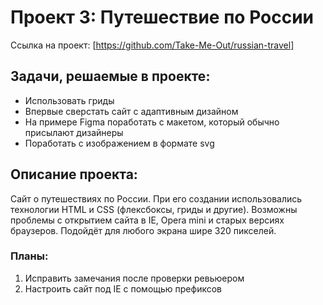 # Проект 3: Путешествие по России  

Ссылка на проект: [https://github.com/Take-Me-Out/russian-travel]

## Задачи, решаемые в проекте:

* Использовать гриды
* Впервые сверстать сайт с адаптивным дизайном
* На примере Figma поработать с макетом, который обычно присылают дизайнеры
* Поработать с изображением в формате svg

## Описание проекта:
Сайт о путешествиях по России. При его создании использовались технологии HTML и CSS (флексбоксы, гриды и другие). Возможны проблемы с открытием сайта в IE, Opera mini и старых версиях браузеров.
Подойдёт для любого экрана шире 320 пикселей.

### Планы:
1. Исправить замечания после проверки ревьюером
2. Настроить сайт под IE с помощью префиксов
